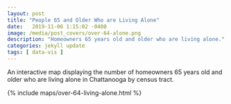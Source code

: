 ```yaml
---
layout: post
title: "People 65 and Older Who are Living Alone"
date:   2019-11-06 1:15:02 -0400
image: /media/post_covers/over-64-alone.png
description: "Homeowners 65 years old and older who are living alone."
categories: jekyll update
tags: [ data-vis ]
---
```


An interactive map displaying the number of homeowners 65 years old and older who are living alone in Chattanooga by census tract.

{% include maps/over-64-living-alone.html %}